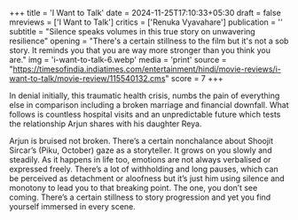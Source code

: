 +++
title = 'I Want to Talk'
date = 2024-11-25T17:10:33+05:30
draft = false
mreviews = ['I Want to Talk']
critics = ['Renuka Vyavahare']
publication = ''
subtitle = "Silence speaks volumes in this true story on unwavering resilience"
opening = "There's a certain stillness to the film but it's not a sob story. It reminds you that you are way more stronger than you think you are."
img = 'i-want-to-talk-6.webp'
media = 'print'
source = "https://timesofindia.indiatimes.com/entertainment/hindi/movie-reviews/i-want-to-talk/movie-review/115540132.cms"
score = 7
+++

In denial initially, this traumatic health crisis, numbs the pain of everything else in comparison including a broken marriage and financial downfall. What follows is countless hospital visits and an unpredictable future which tests the relationship Arjun shares with his daughter Reya.

Arjun is bruised not broken. There’s a certain nonchalance about Shoojit Sircar’s (Piku, October) gaze as a storyteller. It grows on you slowly and steadily. As it happens in life too, emotions are not always verbalised or expressed freely. There’s a lot of withholding and long pauses, which can be perceived as detachment or aloofness but it’s just him using silence and monotony to lead you to that breaking point. The one, you don’t see coming. There’s a certain stillness to story progression and yet you find yourself immersed in every scene.

